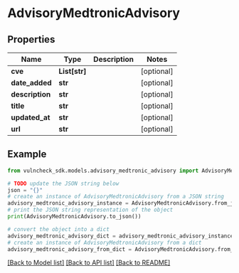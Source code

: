 # AdvisoryMedtronicAdvisory


## Properties

Name | Type | Description | Notes
------------ | ------------- | ------------- | -------------
**cve** | **List[str]** |  | [optional] 
**date_added** | **str** |  | [optional] 
**description** | **str** |  | [optional] 
**title** | **str** |  | [optional] 
**updated_at** | **str** |  | [optional] 
**url** | **str** |  | [optional] 

## Example

```python
from vulncheck_sdk.models.advisory_medtronic_advisory import AdvisoryMedtronicAdvisory

# TODO update the JSON string below
json = "{}"
# create an instance of AdvisoryMedtronicAdvisory from a JSON string
advisory_medtronic_advisory_instance = AdvisoryMedtronicAdvisory.from_json(json)
# print the JSON string representation of the object
print(AdvisoryMedtronicAdvisory.to_json())

# convert the object into a dict
advisory_medtronic_advisory_dict = advisory_medtronic_advisory_instance.to_dict()
# create an instance of AdvisoryMedtronicAdvisory from a dict
advisory_medtronic_advisory_from_dict = AdvisoryMedtronicAdvisory.from_dict(advisory_medtronic_advisory_dict)
```
[[Back to Model list]](../README.md#documentation-for-models) [[Back to API list]](../README.md#documentation-for-api-endpoints) [[Back to README]](../README.md)


